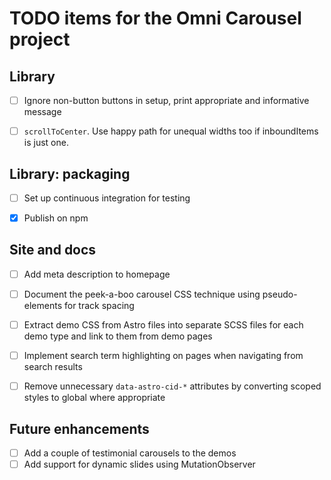 
TODO items for the Omni Carousel project
================================================================================


Library
----------------------------------------

-   [ ] Ignore non-button buttons in setup, print appropriate and informative message
-   [ ] `scrollToCenter`. Use happy path for unequal widths too if inboundItems is just one.


Library: packaging
----------------------------------------

-   [ ] Set up continuous integration for testing

-   [x] Publish on npm


Site and docs
----------------------------------------

-   [ ] Add meta description to homepage
-   [ ] Document the peek-a-boo carousel CSS technique using pseudo-elements for track spacing
-   [ ] Extract demo CSS from Astro files into separate SCSS files for each demo type and link to them from demo pages
-   [ ] Implement search term highlighting on pages when navigating from search results
-   [ ] Remove unnecessary `data-astro-cid-*` attributes by converting scoped styles to global where appropriate


Future enhancements
----------------------------------------

-   [ ] Add a couple of testimonial carousels to the demos
-   [ ] Add support for dynamic slides using MutationObserver
